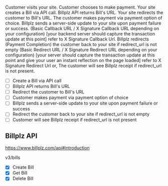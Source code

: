 Customer visits your site.
Customer chooses to make payment.
Your site creates a Bill via API call.
Billplz API returns Bill's URL.
Your site redirects the customer to Bill's URL.
The customer makes payment via payment option of choice.
Billplz sends a server-side update to your site upon payment failure or success. (Basic Callback URL / X Signature Callback URL depending on your configuration) [your backend server should capture the transaction update at this point] refer to X Signature Callback Url.
Billplz redirects (Payment Completion) the customer back to your site if redirect_url is not empty (Basic Redirect URL / X Signature Redirect URL depending on your configuration) [your server should capture the transaction update at this point and give your user an instant reflection on the page loaded] refer to X Signature Redirect Url or, The customer will see Billplz receipt if redirect_url is not present.

- [ ] Create a Bill via API call
- [ ] Billplz API returns Bill's URL
- [ ] Redirect the customer to Bill's URL
- [ ] Customer makes payment via payment option of choice
- [ ] Billplz sends a server-side update to your site upon payment failure or success
- [ ] Redirect the customer back to your site if redirect_url is not empty
- [ ] Customer will see Billplz receipt if redirect_url is not present

## Billplz API

https://www.billplz.com/api#introduction

v3/bills

- [x] Create Bill
- [x] Get Bill
- [x] Delete Bill
